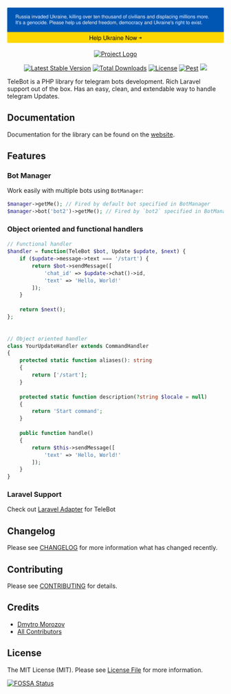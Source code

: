 [![Stand With Ukraine](https://raw.githubusercontent.com/vshymanskyy/StandWithUkraine/main/banner2-direct.svg)](https://vshymanskyy.github.io/StandWithUkraine/)

<p align="center">
<a href="https://github.com/westacks/telebot"><img src="./docs/public/logo.svg" alt="Project Logo" width="200"></a>
</p>

<p align="center">
<a href="https://packagist.org/packages/westacks/telebot"><img src="https://poser.pugx.org/westacks/telebot/v/stable.svg" alt="Latest Stable Version"></a>
<a href="https://packagist.org/packages/westacks/telebot"><img src="https://poser.pugx.org/westacks/telebot/d/total.svg" alt="Total Downloads"></a>
<a href="https://packagist.org/packages/westacks/telebot"><img src="https://poser.pugx.org/westacks/telebot/license.svg" alt="License"></a>
<a href="https://github.com/westacks/telebot/actions/workflows/test.yml"><img src="https://github.com/westacks/telebot/actions/workflows/test.yml/badge.svg" alt="Pest"></a>
<a href="https://app.fossa.com/projects/git%2Bgithub.com%2Fwestacks%2Ftelebot?ref=badge_shield" alt="FOSSA Status"><img src="https://app.fossa.com/api/projects/git%2Bgithub.com%2Fwestacks%2Ftelebot.svg?type=shield"/></a>
</p>

TeleBot is a PHP library for telegram bots development. Rich Laravel support out of the box. Has an easy, clean, and extendable way to handle telegram Updates.

## Documentation

Documentation for the library can be found on the [website](https://westacks.github.io/telebot/).

## Features
### Bot Manager

Work easily with multiple bots using `BotManager`:
```php
$manager->getMe(); // Fired by default bot specified in BotManager
$manager->bot('bot2')->getMe(); // Fired by `bot2` specified in BotManager
```

### Object oriented and functional handlers

```php
// Functional handler
$handler = function(TeleBot $bot, Update $update, $next) {
    if ($update->message->text === '/start') {
        return $bot->sendMessage([
            'chat_id' => $update->chat()->id,
            'text' => 'Hello, World!'
        ]);
    }

    return $next();
};


// Object oriented handler
class YourUpdateHandler extends CommandHandler
{
    protected static function aliases(): string
    {
        return ['/start'];
    }

    protected static function description(?string $locale = null)
    {
        return 'Start command';
    }

    public function handle()
    {
        return $this->sendMessage([
            'text' => 'Hello, World!'
        ]);
    }
}
```

### Laravel Support

Check out [Laravel Adapter](https://github.com/westacks/telebot-laravel) for TeleBot

## Changelog

Please see [CHANGELOG](CHANGELOG.md) for more information what has changed recently.

## Contributing

Please see [CONTRIBUTING](CONTRIBUTING.md) for details.

## Credits

- [Dmytro Morozov](https://github.com/PunyFlash)
- [All Contributors](https://github.com/westacks/telebot/graphs/contributors)

## License

The MIT License (MIT). Please see [License File](LICENSE.md) for more information.


[![FOSSA Status](https://app.fossa.com/api/projects/git%2Bgithub.com%2Fwestacks%2Ftelebot.svg?type=large)](https://app.fossa.com/projects/git%2Bgithub.com%2Fwestacks%2Ftelebot?ref=badge_large)